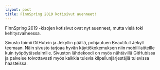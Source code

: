 ```yaml
---
layout: post
title: FinnSpring 2019 kotisivut auenneet!
---
```


FinnSpring 2019 -kisojen kotisivut ovat nyt auenneet, mutta vielä toki kehitysvaiheessa.

Sivusto toimii GitHub:in ja Jekyllin päällä, pohjautuen Beautifull Jekyll teemaan. Näin sivusto tarjoaa hyvän käyttökokemuksen niin mobiililaitteille kuin työpöytäselaimille. Sivuston lähdekoodi on myös nähtävillä GitHubissa ja palvelee toivottavasti myös kaikkia tulevia kilpailunjärjestäjiä tulevissa haasteissa.

